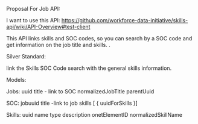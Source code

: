 Proposal For Job API: 



I want to use this API: 
https://github.com/workforce-data-initiative/skills-api/wiki/API-Overview#test-client


This API links skills and SOC codes, so you can search by a SOC code and get information on the job title and skills. . 

Silver Standard: 

link the Skills SOC Code search with the general skills information. 

Models: 

Jobs: 
    uuid
    title - link to SOC
    normalizedJobTitle
    parentUuid

SOC: 
    jobuuid
    title -link to job
    skills [ {
        uuidForSkills
    }]

Skills: 
    uuid
    name
    type
    description
    onetElementID
    normalizedSkillName


